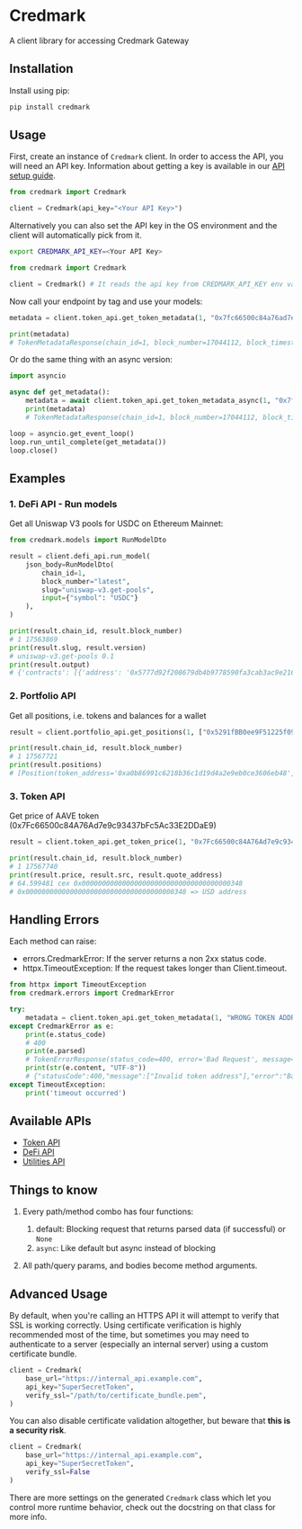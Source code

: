 # Credmark

A client library for accessing Credmark Gateway

## Installation

Install using pip:

```bash
pip install credmark
```

## Usage

First, create an instance of `Credmark` client. In order to access the API, you will need an API key. Information about getting a key is available in our [API setup guide](https://docs.credmark.com/api-how-to-guide/).

```python
from credmark import Credmark

client = Credmark(api_key="<Your API Key>")
```

Alternatively you can also set the API key in the OS environment and the client will automatically pick from it.

```bash
export CREDMARK_API_KEY=<Your API Key>
```

```python
from credmark import Credmark

client = Credmark() # It reads the api key from CREDMARK_API_KEY env var
```

Now call your endpoint by tag and use your models:

```python
metadata = client.token_api.get_token_metadata(1, "0x7fc66500c84a76ad7e9c93437bfc5ac33e2ddae9")

print(metadata)
# TokenMetadataResponse(chain_id=1, block_number=17044112, block_timestamp=1681459199, token_address='0x7fc66500c84a76ad7e9c93437bfc5ac33e2ddae9', name='Aave Token', symbol='AAVE', decimals=18)
```

Or do the same thing with an async version:

```python
import asyncio

async def get_metadata():
    metadata = await client.token_api.get_token_metadata_async(1, "0x7fc66500c84a76ad7e9c93437bfc5ac33e2ddae9")
    print(metadata)
    # TokenMetadataResponse(chain_id=1, block_number=17044112, block_timestamp=1681459199, token_address='0x7fc66500c84a76ad7e9c93437bfc5ac33e2ddae9', name='Aave Token', symbol='AAVE', decimals=18)

loop = asyncio.get_event_loop()
loop.run_until_complete(get_metadata())
loop.close()
```

## Examples

### 1. DeFi API - Run models

Get all Uniswap V3 pools for USDC on Ethereum Mainnet:

```python
from credmark.models import RunModelDto

result = client.defi_api.run_model(
    json_body=RunModelDto(
        chain_id=1, 
        block_number="latest", 
        slug="uniswap-v3.get-pools", 
        input={"symbol": "USDC"}
    ),
)

print(result.chain_id, result.block_number)
# 1 17563869
print(result.slug, result.version)
# uniswap-v3.get-pools 0.1
print(result.output)
# {'contracts': [{'address': '0x5777d92f208679db4b9778590fa3cab3ac9e2168'}, {'address': '0x6c6bc977e13df9b0de53b251522280bb72383700'}, {'address': '0xa63b490aa077f541c9d64bfc1cc0db2a752157b5'}, {'address': '0x6958686b6348c3d6d5f2dca3106a5c09c156873a'}, {'address': '0x3416cf6c708da44db2624d63ea0aaef7113527c6'}, {'address': '0x7858e59e0c01ea06df3af3d20ac7b0003275d4bf'}, {'address': '0xee4cf3b78a74affa38c6a926282bcd8b5952818d'}, {'address': '0xbb256c2f1b677e27118b0345fd2b3894d2e6d487'}]}
```

### 2. Portfolio API

Get all positions, i.e. tokens and balances for a wallet

```python
result = client.portfolio_api.get_positions(1, ["0x5291fBB0ee9F51225f0928Ff6a83108c86327636"])

print(result.chain_id, result.block_number)
# 1 17567721
print(result.positions)
# [Position(token_address='0xa0b86991c6218b36c1d19d4a2e9eb0ce3606eb48', balance=2.169356), Position(token_address='0xdac17f958d2ee523a2206206994597c13d831ec7', balance=479.354369)]
```

### 3. Token API

Get price of AAVE token (0x7Fc66500c84A76Ad7e9c93437bFc5Ac33E2DDaE9)

```python
result = client.token_api.get_token_price(1, "0x7Fc66500c84A76Ad7e9c93437bFc5Ac33E2DDaE9")

print(result.chain_id, result.block_number)
# 1 17567740
print(result.price, result.src, result.quote_address)
# 64.599481 cex 0x0000000000000000000000000000000000000348
# 0x0000000000000000000000000000000000000348 => USD address
```

## Handling Errors

Each method can raise:

- errors.CredmarkError: If the server returns a non 2xx status code.
- httpx.TimeoutException: If the request takes longer than Client.timeout.

```python
from httpx import TimeoutException
from credmark.errors import CredmarkError

try:
    metadata = client.token_api.get_token_metadata(1, "WRONG TOKEN ADDRESS")
except CredmarkError as e:
    print(e.status_code)
    # 400
    print(e.parsed)
    # TokenErrorResponse(status_code=400, error='Bad Request', message=['Invalid token address'])
    print(str(e.content, "UTF-8"))
    # {"statusCode":400,"message":["Invalid token address"],"error":"Bad Request"}
except TimeoutException:
    print('timeout occurred')
```

## Available APIs

- [Token API](https://github.com/credmark/credmark-sdk-py/blob/main/credmark/docs/TokenAPI.md)
- [DeFi API](https://github.com/credmark/credmark-sdk-py/blob/main/credmark/docs/DeFiAPI.md)
- [Utilities API](https://github.com/credmark/credmark-sdk-py/blob/main/credmark/docs/Utilities.md)

## Things to know

1. Every path/method combo has four functions:
    1. default: Blocking request that returns parsed data (if successful) or `None`
    2. `async`: Like default but async instead of blocking

2. All path/query params, and bodies become method arguments.

## Advanced Usage

By default, when you're calling an HTTPS API it will attempt to verify that SSL is working correctly. Using certificate verification is highly recommended most of the time, but sometimes you may need to authenticate to a server (especially an internal server) using a custom certificate bundle.

```python
client = Credmark(
    base_url="https://internal_api.example.com", 
    api_key="SuperSecretToken",
    verify_ssl="/path/to/certificate_bundle.pem",
)
```

You can also disable certificate validation altogether, but beware that **this is a security risk**.

```python
client = Credmark(
    base_url="https://internal_api.example.com", 
    api_key="SuperSecretToken", 
    verify_ssl=False
)
```

There are more settings on the generated `Credmark` class which let you control more runtime behavior, check out the docstring on that class for more info.
